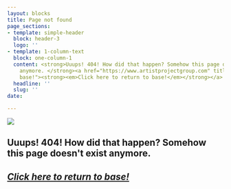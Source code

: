 ```yaml
---
layout: blocks
title: Page not found
page_sections:
- template: simple-header
  block: header-3
  logo: ''
- template: 1-column-text
  block: one-column-1
  content: <strong>Uuups! 404! How did that happen? Somehow this page doesn’t exist
    anymore. </strong><a href="https://www.artistprojectgroup.com" title="Return to
    base!"><strong><em>Click here to return to base!</em></strong></a>
  headline: ''
  slug: ''
date: 

---
```

![](http://res.cloudinary.com/artist-project-group/v1620747308/apg1/APG_Logo_Dev_V12_3A1_x1200_en9j2o.png)

## Uuups! 404! How did that happen? Somehow this page doesn't exist anymore.

## [**_Click here to return to base!_**](/ "Return to base!")